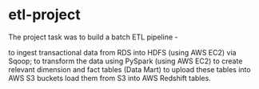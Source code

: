 # etl-project


The project task was to build a batch ETL pipeline -  

  to ingest transactional data from RDS into HDFS (using AWS EC2) via Sqoop; 
  to transform the data using PySpark (using AWS EC2) to create relevant dimension and fact tables (Data Mart) 
  to upload these tables into AWS S3 buckets
  load them from S3 into AWS Redshift tables.


